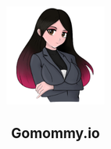 <p align="center">
  <img width="200" src="/img/kassandra.png" alt="Gomommy.io">
  <h1 align="center">Gomommy.io</h1>
</p>
